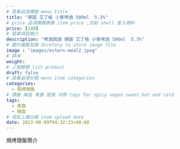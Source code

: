 ```yaml
---
# 菜單品項標題 menu title 
title: "德國 艾丁格 小麥啤酒 500ml  5.3%"
# price 品項價錢標價 item price ,交給 shell 差入資料
price: [180] 
# 菜單項目簡介 
description: "啤酒調酒 德國 艾丁格 小麥啤酒 500ml  5.3%"
# 圖片檔案目錄 diretory to store image file
image : "images/estern-meal2.jpeg"
# 排序
weight: 
# 上架開關 list product 
draft: false
# 菜單品項分類 menu item categories 
categories:
  - 焗烤燉飯
# 標籤 辣度 素食 甜食 冷熱 tags for spicy vegan sweet hot and cold 
tags:
  - 素食
  - 辣度
# 項目上傳日期 item upload date 
date: 2023-08-09T04:32:23+08:00
---
```


焗烤燉飯簡介
